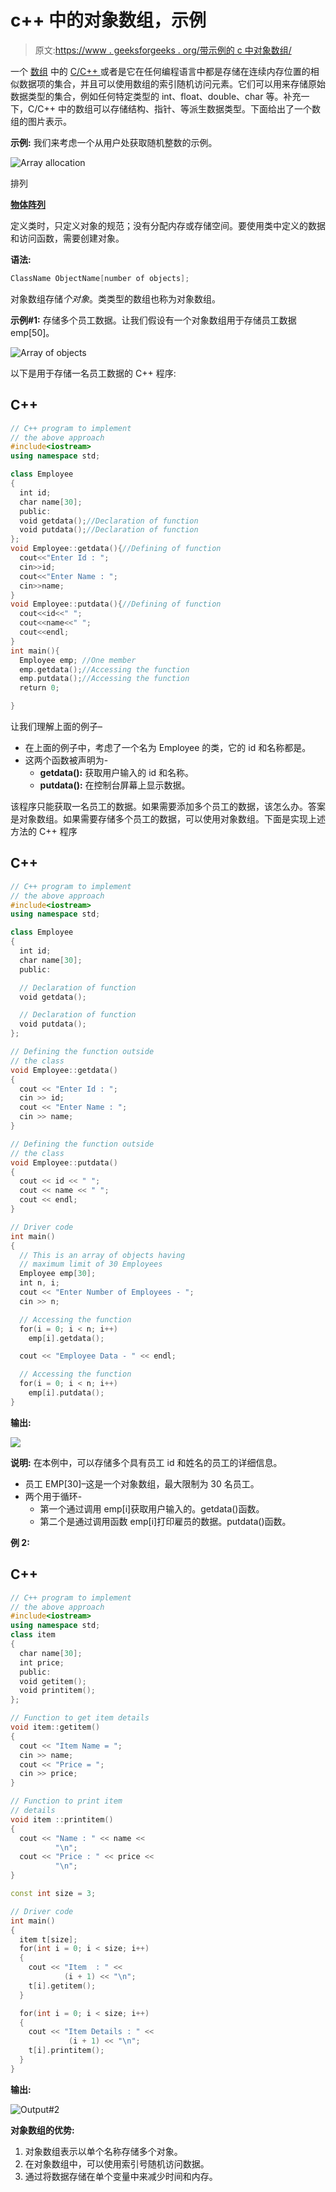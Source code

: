 # c++ 中的对象数组，示例

> 原文:[https://www . geeksforgeeks . org/带示例的 c 中对象数组/](https://www.geeksforgeeks.org/array-of-objects-in-c-with-examples/)

一个 [数组](https://www.geeksforgeeks.org/introduction-to-arrays/) 中的 [C/C++ ](https://www.geeksforgeeks.org/difference-between-c-and-c/) 或者是它在任何编程语言中都是存储在连续内存位置的相似数据项的集合，并且可以使用数组的索引随机访问元素。它们可以用来存储原始数据类型的集合，例如任何特定类型的 int、float、double、char 等。补充一下，C/C++ 中的数组可以存储结构、指针、等派生数据类型。下面给出了一个数组的图片表示。

**示例:**
我们来考虑一个从用户处获取随机整数的示例。

![Array allocation](img/2772a43c3fc829facecb5aead9ea2127.png)

排列

**<u>物体阵列</u>**

定义类时，只定义对象的规范；没有分配内存或存储空间。要使用类中定义的数据和访问函数，需要创建对象。

**语法:**

```cpp
ClassName ObjectName[number of objects];
```

对象数组存储*个对象*。类类型的数组也称为对象数组。

**示例#1:**
存储多个员工数据。让我们假设有一个对象数组用于存储员工数据 emp[50]。

![Array of objects](img/343871ba39f41254a385730f68719529.png)

以下是用于存储一名员工数据的 C++ 程序:

## C++

```cpp
// C++ program to implement
// the above approach
#include<iostream>
using namespace std;

class Employee
{
  int id;
  char name[30];
  public:
  void getdata();//Declaration of function
  void putdata();//Declaration of function
};
void Employee::getdata(){//Defining of function
  cout<<"Enter Id : ";
  cin>>id;
  cout<<"Enter Name : ";
  cin>>name;
}
void Employee::putdata(){//Defining of function
  cout<<id<<" ";
  cout<<name<<" ";
  cout<<endl;
}
int main(){
  Employee emp; //One member
  emp.getdata();//Accessing the function
  emp.putdata();//Accessing the function
  return 0;

}
```

让我们理解上面的例子–

*   在上面的例子中，考虑了一个名为 Employee 的类，它的 id 和名称都是。
*   这两个函数被声明为-
    *   **getdata():** 获取用户输入的 id 和名称。
    *   **putdata():** 在控制台屏幕上显示数据。

该程序只能获取一名员工的数据。如果需要添加多个员工的数据，该怎么办。答案是对象数组。如果需要存储多个员工的数据，可以使用对象数组。下面是实现上述方法的 C++ 程序

## C++

```cpp
// C++ program to implement
// the above approach
#include<iostream>
using namespace std;

class Employee
{
  int id;
  char name[30];
  public:

  // Declaration of function
  void getdata();

  // Declaration of function
  void putdata();
};

// Defining the function outside
// the class
void Employee::getdata()
{
  cout << "Enter Id : ";
  cin >> id;
  cout << "Enter Name : ";
  cin >> name;
}

// Defining the function outside
// the class
void Employee::putdata()
{
  cout << id << " ";
  cout << name << " ";
  cout << endl;
}

// Driver code
int main()
{
  // This is an array of objects having
  // maximum limit of 30 Employees
  Employee emp[30];
  int n, i;
  cout << "Enter Number of Employees - ";
  cin >> n;

  // Accessing the function
  for(i = 0; i < n; i++)
    emp[i].getdata();

  cout << "Employee Data - " << endl;

  // Accessing the function
  for(i = 0; i < n; i++)
    emp[i].putdata();
}
```

**输出:**

![](img/92277de9f1d20bd6324eba12ccf7f43b.png)

**说明:**
在本例中，可以存储多个具有员工 id 和姓名的员工的详细信息。

*   员工 EMP[30]–这是一个对象数组，最大限制为 30 名员工。
*   两个用于循环-
    *   第一个通过调用 emp[i]获取用户输入的。getdata()函数。
    *   第二个是通过调用函数 emp[i]打印雇员的数据。putdata()函数。

**例 2:**

## C++

```cpp
// C++ program to implement
// the above approach
#include<iostream>
using namespace std;
class item
{
  char name[30];
  int price;
  public:
  void getitem();
  void printitem();
};

// Function to get item details
void item::getitem()
{
  cout << "Item Name = ";
  cin >> name;
  cout << "Price = ";
  cin >> price;   
}

// Function to print item
// details
void item ::printitem()
{
  cout << "Name : " << name <<
          "\n";
  cout << "Price : " << price <<
          "\n";
}

const int size = 3;

// Driver code
int main()
{
  item t[size];
  for(int i = 0; i < size; i++)
  {
    cout << "Item  : " <<
            (i + 1) << "\n";
    t[i].getitem();
  }

  for(int i = 0; i < size; i++)
  {
    cout << "Item Details : " <<
             (i + 1) << "\n";
    t[i].printitem();
  }
}
```

**输出:**

![Output#2](img/75b4180e69d004b61be47177709a6273.png)

**对象数组的优势:**

1.  对象数组表示以单个名称存储多个对象。
2.  在对象数组中，可以使用索引号随机访问数据。
3.  通过将数据存储在单个变量中来减少时间和内存。